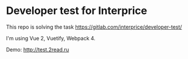 # Developer test for Interprice

This repo is solving the task https://gitlab.com/interprice/developer-test/

I'm using Vue 2, Vuetify, Webpack 4.

Demo: http://test.2read.ru
